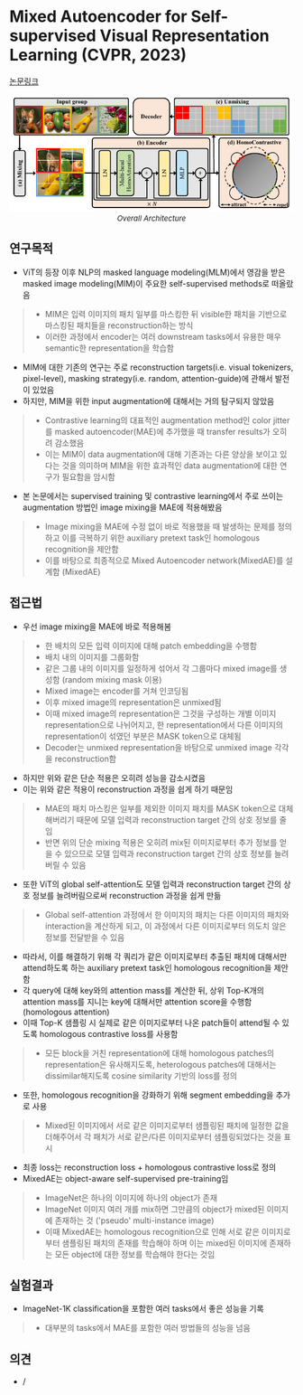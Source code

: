 # Mixed Autoencoder for Self-supervised Visual Representation Learning (CVPR, 2023)

[논문링크](https://arxiv.org/abs/2303.17152)

<p align="center">
    <img width="600" alt='fig1' src="../img/chen2023mixed.png?raw=true"></br>
    <em><font size=2>Overall Architecture</font></em>
</p>

## 연구목적
- ViT의 등장 이후 NLP의 masked language modeling(MLM)에서 영감을 받은 masked image modeling(MIM)이 주요한 self-supervised methods로 떠올랐음
> - MIM은 입력 이미지의 패치 일부를 마스킹한 뒤 visible한 패치을 기반으로 마스킹된 패치들을 reconstruction하는 방식
> - 이러한 과정에서 encoder는 여러 downstream tasks에서 유용한 매우 semantic한 representation을 학습함
- MIM에 대한 기존의 연구는 주로 reconstruction targets(i.e. visual tokenizers, pixel-level), masking strategy(i.e. random, attention-guide)에 관해서 발전이 있었음
- 하지만, MIM을 위한 input augmentation에 대해서는 거의 탐구되지 않았음
> - Contrastive learning의 대표적인 augmentation method인 color jitter를 masked autoencoder(MAE)에 추가했을 때 transfer results가 오히려 감소했음
> - 이는 MIM이 data augmentation에 대해 기존과는 다른 양상을 보이고 있다는 것을 의미하며 MIM을 위한 효과적인 data augmentation에 대한 연구가 필요함을 암시함
- 본 논문에서는 supervised training 및 contrastive learning에서 주로 쓰이는 augmentation 방법인 image mixing을 MAE에 적용해봤음
> - Image mixing을 MAE에 수정 없이 바로 적용했을 때 발생하는 문제를 정의하고 이를 극복하기 위한 auxiliary pretext task인 homologous recognition을 제안함
> - 이를 바탕으로 최종적으로 Mixed Autoencoder network(MixedAE)를 설계함 (MixedAE)

## 접근법
- 우선 image mixing을 MAE에 바로 적용해봄
> - 한 배치의 모든 입력 이미지에 대해 patch embedding을 수행함
> - 배치 내의 이미지를 그룹화함
> - 같은 그룹 내의 이미지를 일정하게 섞어서 각 그룹마다 mixed image를 생성함 (random mixing mask 이용)
> - Mixed image는 encoder를 거쳐 인코딩됨
> - 이후 mixed image의 representation은 unmixed됨
> - 이때 mixed image의 representation은 그것을 구성하는 개별 이미지 representation으로 나뉘어지고, 한 representation에서 다른 이미지의 representation이 섞였던 부분은 MASK token으로 대체됨
> - Decoder는 unmixed representation을 바탕으로 unmixed image 각각을 reconstruction함
- 하지만 위와 같은 단순 적용은 오히려 성능을 감소시켰음
- 이는 위와 같은 적용이 reconstruction 과정을 쉽게 하기 때문임
> - MAE의 패치 마스킹은 일부를 제외한 이미지 패치를 MASK token으로 대체해버리기 때문에 모델 입력과 reconstruction target 간의 상호 정보를 줄임
> - 반면 위의 단순 mixing 적용은 오히려 mix된 이미지로부터 추가 정보를 얻을 수 있으므로 모델 입력과 reconstruction target 간의 상호 정보를 늘려버릴 수 있음
- 또한 ViT의 global self-attention도 모델 입력과 reconstruction target 간의 상호 정보를 늘려버림으로써 reconstruction 과정을 쉽게 만듦
> - Global self-attention 과정에서 한 이미지의 패치는 다른 이미지의 패치와 interaction을 계산하게 되고, 이 과정에서 다른 이미지로부터 의도치 않은 정보를 전달받을 수 있음 
- 따라서, 이를 해결하기 위해 각 쿼리가 같은 이미지로부터 추출된 패치에 대해서만 attend하도록 하는 auxiliary pretext task인 homologous recognition을 제안함
- 각 query에 대해 key와의 attention mass를 계산한 뒤, 상위 Top-K개의 attention mass를 지니는 key에 대해서만 attention score을 수행함 (homologous attention)
- 이때 Top-K 샘플링 시 실제로 같은 이미지로부터 나온 patch들이 attend될 수 있도록 homologous contrastive loss를 사용함
> - 모든 block을 거친 representation에 대해 homologous patches의 representation은 유사해지도록, heterologous patches에 대해서는 dissimilar해지도록 cosine similarity 기반의 loss를 정의
- 또한, homologous recognition을 강화하기 위해 segment embedding을 추가로 사용
> - Mixed된 이미지에서 서로 같은 이미지로부터 샘플링된 패치에 일정한 값을 더해주어서 각 패치가 서로 같은/다른 이미지로부터 샘플링되었다는 것을 표시
- 최종 loss는 reconstruction loss + homologous contrastive loss로 정의
- MixedAE는 object-aware self-supervised pre-training임
> - ImageNet은 하나의 이미지에 하나의 object가 존재
> - ImageNet 이미지 여러 개를 mix하면 그만큼의 object가 mixed된 이미지에 존재하는 것 ('pseudo' multi-instance image)
> - 이때 MixedAE는 homologous recognition으로 인해 서로 같은 이미지로부터 샘플링된 패치의 존재를 학습해야 하며 이는 mixed된 이미지에 존재하는 모든 object에 대한 정보를 학습해야 한다는 것임

## 실험결과
- ImageNet-1K classification을 포함한 여러 tasks에서 좋은 성능을 기록
> - 대부분의 tasks에서 MAE를 포함한 여러 방법들의 성능을 넘음

## 의견
- /